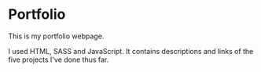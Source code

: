 # Portfolio
This is my portfolio webpage. 

I used HTML, SASS and JavaScript. It contains descriptions and links of the five projects I've done thus far.  
